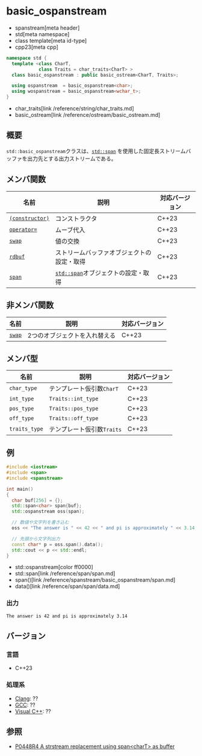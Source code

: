 # basic_ospanstream
* spanstream[meta header]
* std[meta namespace]
* class template[meta id-type]
* cpp23[meta cpp]

```cpp
namespace std {
  template <class CharT,
            class Traits = char_traits<CharT> >
  class basic_ospanstream : public basic_ostream<CharT, Traits>;

  using ospanstream  = basic_ospanstream<char>;
  using wospanstream = basic_ospanstream<wchar_t>;
}
```
* char_traits[link /reference/string/char_traits.md]
* basic_ostream[link /reference/ostream/basic_ostream.md]

## 概要
`std::basic_ospanstream`クラスは、[`std::span`](/reference/span/span.md) を使用した固定長ストリームバッファを出力先とする出力ストリームである。


## メンバ関数

| 名前                                | 説明                                       | 対応バージョン |
|-------------------------------------|--------------------------------------------|----------------|
| [`(constructor)`](basic_ospanstream/op_constructor.md) | コンストラクタ                             | C++23 |
| [`operator=`](basic_ospanstream/op_assign.md)         | ムーブ代入                                 | C++23 |
| [`swap`](basic_ospanstream/swap.md)                   | 値の交換                                   | C++23 |
| [`rdbuf`](basic_ospanstream/rdbuf.md)                 | ストリームバッファオブジェクトの設定・取得 | C++23 |
| [`span`](basic_ospanstream/span.md)                   | [`std::span`](/reference/span/span.md)オブジェクトの設定・取得 | C++23 |


## 非メンバ関数

| 名前   | 説明                          | 対応バージョン |
|--------|-------------------------------|----------------|
| [`swap`](basic_ospanstream/swap_free.md) | 2つのオブジェクトを入れ替える | C++23 |


## メンバ型

| 名前             | 説明                          | 対応バージョン |
|------------------|-------------------------------|----------------|
| `char_type`      | テンプレート仮引数`CharT`     | C++23 |
| `int_type`       | `Traits::int_type`            | C++23 |
| `pos_type`       | `Traits::pos_type`            | C++23 |
| `off_type`       | `Traits::off_type`            | C++23 |
| `traits_type`    | テンプレート仮引数`Traits`    | C++23 |

## 例
```cpp example
#include <iostream>
#include <span>
#include <spanstream>

int main()
{
  char buf[256] = {};
  std::span<char> span{buf};
  std::ospanstream oss(span);

  // 数値や文字列を書き込む
  oss << "The answer is " << 42 << " and pi is approximately " << 3.14;

  // 先頭から文字列出力
  const char* p = oss.span().data();
  std::cout << p << std::endl;
}
```
* std::ospanstream[color ff0000]
* std::span<char>[link /reference/span/span.md]
* span()[link /reference/spanstream/basic_ospanstream/span.md]
* data()[link /reference/span/span/data.md]

### 出力
```
The answer is 42 and pi is approximately 3.14
```


## バージョン
### 言語
- C++23

### 処理系
- [Clang](/implementation.md#clang): ??
- [GCC](/implementation.md#gcc): ??
- [Visual C++](/implementation.md#visual_cpp): ??


## 参照
- [P0448R4 A strstream replacement using span&lt;charT&gt; as buffer](https://www.open-std.org/jtc1/sc22/wg21/docs/papers/2021/p0448r4.pdf)
